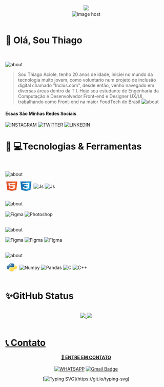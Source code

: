 <div align="center" >
<img height="70"  src="https://pt.wizcase.com/wp-content/uploads/2022/03/GitHub-Logo.png"/>
</div>
<div align="center" >
<img  width="500"src="https://images2.imgbox.com/19/a5/4umQaWWr_o.png" alt="image host"/>
   <br>
    <br>
</div>
<div align="center" >

</div>


 # 👋 Olá, Sou Thiago 
 <br>

![about](https://img.shields.io/badge/-Quem%20Sou%20Eu%3F-red
)

> Sou Thiago Aciole, tenho 20 anos de idade, iniciei no mundo da tecnologia muito jovem, como voluntario num projeto de inclusão digital chamado "Inclus.com", desde então, venho navegado em diversas áreas dentro da T.I. Hoje sou estudante de Engenharia da Computação é Desenvolvedor Front-end e Designer UX/UI, trabalhando como Front-end na maior FoodTech do Brasil ![about](https://img.shields.io/badge/-iFood-red?logo=iFood
)

  
#### Essas São Minhas Redes Sociais    
    
[![INSTAGRAM](https://img.shields.io/badge/Instagram-E4405F?style=for-the-badge&logo=instagram&logoColor=white
)](https://www.instagram.com/thiago.aciole/)
[![TWITTER](https://img.shields.io/badge/Twitter-1DA1F2?style=for-the-badge&logo=twitter&logoColor=white
)](https://twitter.com/thiagoaciole6)
[![LINKEDIN](https://img.shields.io/badge/LinkedIn-0077B5?style=for-the-badge&logo=linkedin&logoColor=white)
](https://www.linkedin.com/in/thiago-aciole-7a614916a/)


 
  # 🚀 💻Tecnologias & Ferramentas
  
  <br>
  
![about](https://img.shields.io/badge/-Front--End-red
)

   <div style="display: inline_block">
 <img align="center" alt="HTML" height="30" width="40" src="https://raw.githubusercontent.com/devicons/devicon/master/icons/html5/html5-original.svg">
  <img align="center" alt="CSS" height="30" width="40" src="https://raw.githubusercontent.com/devicons/devicon/master/icons/css3/css3-original.svg">
  <img align="center" alt="Js" height="30" width="40" src="https://cdn.jsdelivr.net/gh/devicons/devicon/icons/javascript/javascript-original.svg" > 
   <img align="center" alt="Js" height="30" width="40" src="https://cdn.jsdelivr.net/gh/devicons/devicon/icons/angularjs/angularjs-original.svg" > 
</div>
  <br>
  
![about](https://img.shields.io/badge/-Design-red
)

<div style="display: inline_block">
   <img align="center" alt="Figma" height="30" width="40" src="https://cdn.jsdelivr.net/gh/devicons/devicon/icons/figma/figma-original.svg"  />
   <img align="center" alt="Photoshop" height="30" width="40" src="https://cdn.jsdelivr.net/gh/devicons/devicon/icons/photoshop/photoshop-plain.svg" />

</div>

  <br>
  
![about](https://img.shields.io/badge/-Ferramentas-red
)

<div style="display: inline_block">
   <img align="center" alt="Figma" height="30" width="40" src="https://cdn.jsdelivr.net/gh/devicons/devicon/icons/vscode/vscode-original.svg" />
   <img align="center" alt="Figma" height="30" width="40" src="https://cdn.jsdelivr.net/gh/devicons/devicon/icons/git/git-original.svg" />
   <img align="center" alt="Figma" height="30" width="40" src="https://cdn.jsdelivr.net/gh/devicons/devicon/icons/github/github-original.svg" />
</div>

  <br>
  
![about](https://img.shields.io/badge/-Conhecimento%20Basico-red
)

<div style="display: inline_block">
   <img align="center" alt="Python" height="30" width="40" src="https://raw.githubusercontent.com/devicons/devicon/master/icons/python/python-original.svg">
  <img align="center" alt="Numpy" height="30" width="40" src="https://cdn.jsdelivr.net/gh/devicons/devicon/icons/numpy/numpy-original.svg" />
  <img align="center" alt="Pandas" height="30" width="40" src="https://cdn.jsdelivr.net/gh/devicons/devicon/icons/pandas/pandas-original.svg" />
  <img align="center" alt="C" height="30" width="40" src="https://cdn.jsdelivr.net/gh/devicons/devicon/icons/c/c-original.svg" />
  <img align="center" alt="C++" height="30" width="40" src="https://cdn.jsdelivr.net/gh/devicons/devicon/icons/cplusplus/cplusplus-original.svg"  />  

</div>

 
 <br>

 # ✨GitHub Status

<div align="center">
  
 <br>
    
  <a href="https://github.com/ThiagoAciole">
  <img height="140em" src="https://github-readme-stats.vercel.app/api?username=ThiagoAciole&show_icons=true&theme=tokyonight&include_all_commits=true&count_private=true"/>
  <img height="140em" src="https://github-readme-stats.vercel.app/api/top-langs/?username=ThiagoAciole&layout=compact&langs_count=7&theme=tokyonight"/>
</div>



 <br>

 # 📞 Contato
     
<div align="center">
    
#### 💬 ENTRE EM CONTATO

[![WHATSAPP](https://img.shields.io/badge/WhatsApp-25D366?style=for-the-badge&logo=whatsapp&logoColor=white
)](https://api.whatsapp.com/send?phone=5583991771192) 
[![Gmail Badge](https://img.shields.io/badge/GMAIL-%23DC322F.svg?&style=for-the-badge&logo=gmail&logoColor=white)](mailto:thiagoaciole7@gmail.com?Subject=Título%20da%20mensagem)   



<div align="center">

[![Typing SVG](https://readme-typing-svg.herokuapp.com?color=%2336BCF7&center=true&vCenter=true&lines=VOLTE+SEMPRE!!!)](https://git.io/typing-svg)
